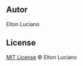 ## Autor

Elton Luciano

## License

[MIT License](http://zenorocha.mit-license.org/) © Elton Luciano